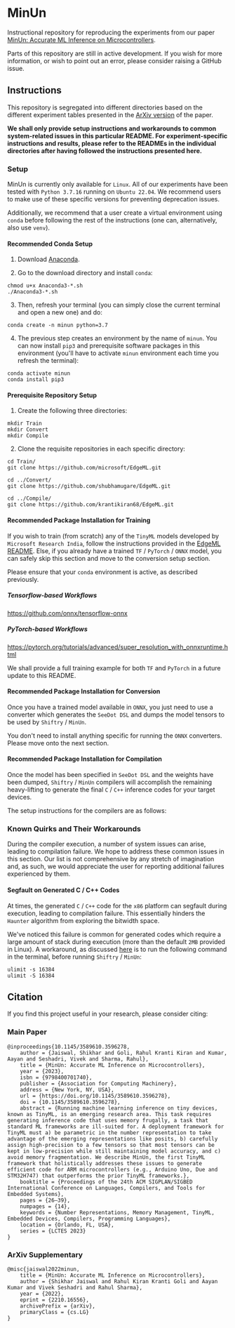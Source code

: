 # MinUn
Instructional repository for reproducing the experiments from our paper [MinUn: Accurate ML Inference on Microcontrollers](https://dl.acm.org/doi/10.1145/3589610.3596278).

Parts of this repository are still in active development. If you wish for more information, or  wish to point out an error, please consider raising a GitHub issue.

## Instructions
This repository is segregated into different directories based on the different experiment tables presented in the [ArXiv version](https://arxiv.org/abs/2210.16556) of the paper.

**We shall only provide setup instructions and workarounds to common system-related issues in this particular README. For experiment-specific instructions and results, please refer to the READMEs in the individual directories after having followed the instructions presented here.**

### Setup
MinUn is currently only available for ``Linux``. All of our experiments have been tested with ``Python 3.7.16`` running on ``Ubuntu 22.04``. We recommend users to make use of these specific versions for preventing deprecation issues.

Additionally, we recommend that a user create a virtual environment using ``conda`` before following the rest of the instructions (one can, alternatively, also use ``venv``).

#### Recommended Conda Setup

1) Download [Anaconda](https://www.anaconda.com/download).

2) Go to the download directory and install ``conda``:
```
chmod u+x Anaconda3-*.sh
./Anaconda3-*.sh
```

3) Then, refresh your terminal (you can simply close the current terminal and open a new one) and do:
```
conda create -n minun python=3.7
```

4) The previous step creates an environment by the name of ``minun``. You can now install ``pip3`` and prerequisite software packages in this environment (you'll have to activate ``minun`` environment each time you refresh the terminal):
```
conda activate minun
conda install pip3
```

#### Prerequisite Repository Setup

1) Create the following three directories:
```
mkdir Train
mkdir Convert
mkdir Compile
```

2) Clone the requisite repositories in each specific directory:
```
cd Train/
git clone https://github.com/microsoft/EdgeML.git
```

```
cd ../Convert/
git clone https://github.com/shubhamugare/EdgeML.git
```
```
cd ../Compile/
git clone https://github.com/krantikiran68/EdgeML.git
```

#### Recommended Package Installation for Training
If you wish to train (from scratch) any of the ``TinyML`` models developed by ``Microsoft Research India``, follow the instructions provided in the [EdgeML README](https://github.com/microsoft/EdgeML/blob/master/README.md#organization). Else, if you already have a trained ``TF`` / ``PyTorch`` / ``ONNX`` model, you can safely skip this section and move to the conversion setup section.

Please ensure that your ``conda`` environment is active, as described previously.

##### Tensorflow-based Workflows

https://github.com/onnx/tensorflow-onnx
##### PyTorch-based Workflows

https://pytorch.org/tutorials/advanced/super_resolution_with_onnxruntime.html

We shall provide a full training example for both ``TF`` and ``PyTorch`` in a future update to this README.

#### Recommended Package Installation for Conversion
Once you have a trained model available in ``ONNX``, you just need to use a converter which generates the ``SeeDot DSL`` and dumps the model tensors to be used by ``Shiftry`` / ``MinUn``.

You don't need to install anything specific for running the ``ONNX`` converters. Please move onto the next section.

#### Recommended Package Installation for Compilation
Once the model has been specified in ``SeeDot DSL`` and the weights have been dumped, ``Shiftry`` / ``MinUn`` compilers will accomplish the remaining heavy-lifting to generate the final ``C`` / ``C++`` inference codes for your target devices.

The setup instructions for the compilers are as follows:

### Known Quirks and Their Workarounds
During the compiler execution, a number of system issues can arise, leading to compilation failure. We hope to address these common issues in this section. Our list is not comprehensive by any stretch of imagination and, as such, we would appreciate the user for reporting additional failures experienced by them.

#### Segfault on Generated C / C++ Codes
At times, the generated ``C`` / ``C++`` code for the ``x86`` platform can segfault during execution, leading to compilation failure. This essentially hinders the ``Haunter`` algorithm from exploring the bitwidth space.

We've noticed this failure is common for generated codes which require a large amount of stack during execution (more than the default ``2MB`` provided in Linux). A workaround, as discussed [here](https://stackoverflow.com/questions/49196462/segfault-with-ulimit-s-unlimited) is to run the following command in the terminal, before running ``Shiftry`` / ``MinUn``:

```
ulimit -s 16384
ulimit -S 16384
``` 

## Citation
If you find this project useful in your research, please consider citing:

### Main Paper
```
@inproceedings{10.1145/3589610.3596278,
    author = {Jaiswal, Shikhar and Goli, Rahul Kranti Kiran and Kumar, Aayan and Seshadri, Vivek and Sharma, Rahul},
    title = {MinUn: Accurate ML Inference on Microcontrollers},
    year = {2023},
    isbn = {9798400701740},
    publisher = {Association for Computing Machinery},
    address = {New York, NY, USA},
    url = {https://doi.org/10.1145/3589610.3596278},
    doi = {10.1145/3589610.3596278},
    abstract = {Running machine learning inference on tiny devices, known as TinyML, is an emerging research area. This task requires generating inference code that uses memory frugally, a task that standard ML frameworks are ill-suited for. A deployment framework for TinyML must a) be parametric in the number representation to take advantage of the emerging representations like posits, b) carefully assign high-precision to a few tensors so that most tensors can be kept in low-precision while still maintaining model accuracy, and c) avoid memory fragmentation. We describe MinUn, the first TinyML framework that holistically addresses these issues to generate efficient code for ARM microcontrollers (e.g., Arduino Uno, Due and STM32H747) that outperforms the prior TinyML frameworks.},
    booktitle = {Proceedings of the 24th ACM SIGPLAN/SIGBED International Conference on Languages, Compilers, and Tools for Embedded Systems},
    pages = {26–39},
    numpages = {14},
    keywords = {Number Representations, Memory Management, TinyML, Embedded Devices, Compilers, Programming Languages},
    location = {Orlando, FL, USA},
    series = {LCTES 2023}
}
```

### ArXiv Supplementary
```
@misc{jaiswal2022minun,
    title = {MinUn: Accurate ML Inference on Microcontrollers}, 
    author = {Shikhar Jaiswal and Rahul Kiran Kranti Goli and Aayan Kumar and Vivek Seshadri and Rahul Sharma},
    year = {2022},
    eprint = {2210.16556},
    archivePrefix = {arXiv},
    primaryClass = {cs.LG}
}
```
